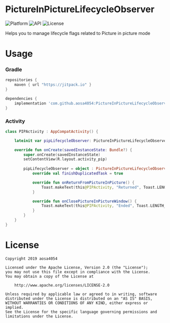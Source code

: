 # PictureInPictureLifecycleObserver
![Platform](https://img.shields.io/badge/Platform-Android-orange.svg)
![API](https://img.shields.io/badge/API-24%2B-green.svg)
![License](https://img.shields.io/badge/License-Apache%202.0-blue.svg)


Helps you to manage lifecycle flags related to Picture in picture mode

# Usage

### Gradle

```groovy
repositories {
    maven { url "https://jitpack.io" }
}

dependencies {
    implementation 'com.github.aosa4054:PictureInPictureLifecycleObserver:1.0.0'
}
```

### Activity

```kotlin
class PIPActivity : AppCompatActivity() {

    lateinit var pipLifecycleObserver: PictureInPictureLifecycleObserver

    override fun onCreate(savedInstanceState: Bundle?) {
        super.onCreate(savedInstanceState)
        setContentView(R.layout.activity_pip)
        
        pipLifecycleObserver = object : PictureInPictureLifecycleObserver(this) {
            override val finishDuplicatedTask = true

            override fun onReturnFromPictureInPicture() {
                Toast.makeText(this@PIPActivity, "Returned", Toast.LENGTH_SHORT).show()
            }

            override fun onClosePictureInPictureWindow() {
                Toast.makeText(this@PIPActivity, "Ended", Toast.LENGTH_SHORT).show()
            }
        }
    }
}
```

# License
```
Copyright 2019 aosa4054

Licensed under the Apache License, Version 2.0 (the "License");
you may not use this file except in compliance with the License.
You may obtain a copy of the License at

    http://www.apache.org/licenses/LICENSE-2.0

Unless required by applicable law or agreed to in writing, software
distributed under the License is distributed on an "AS IS" BASIS,
WITHOUT WARRANTIES OR CONDITIONS OF ANY KIND, either express or implied.
See the License for the specific language governing permissions and
limitations under the License.
```